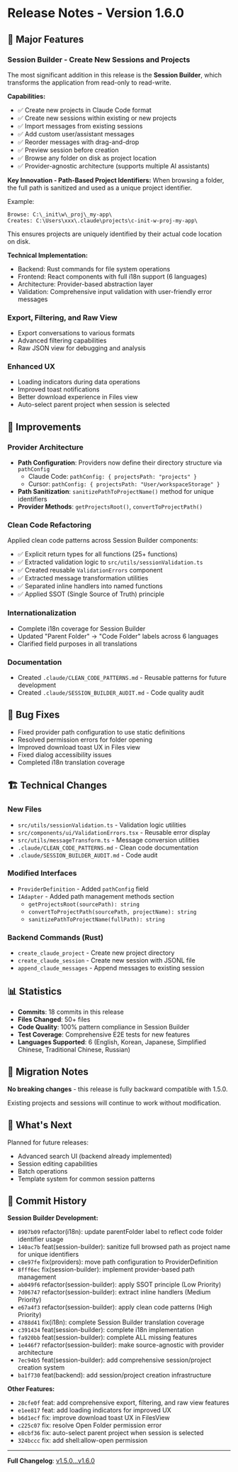 # Release Notes - Version 1.6.0

## 🎉 Major Features

### Session Builder - Create New Sessions and Projects
The most significant addition in this release is the **Session Builder**, which transforms the application from read-only to read-write.

**Capabilities:**
- ✅ Create new projects in Claude Code format
- ✅ Create new sessions within existing or new projects
- ✅ Import messages from existing sessions
- ✅ Add custom user/assistant messages
- ✅ Reorder messages with drag-and-drop
- ✅ Preview session before creation
- ✅ Browse any folder on disk as project location
- ✅ Provider-agnostic architecture (supports multiple AI assistants)

**Key Innovation - Path-Based Project Identifiers:**
When browsing a folder, the full path is sanitized and used as a unique project identifier.

Example:
```
Browse: C:\_init\w\_proj\_my-app\
Creates: C:\Users\xxx\.claude\projects\c-init-w-proj-my-app\
```

This ensures projects are uniquely identified by their actual code location on disk.

**Technical Implementation:**
- Backend: Rust commands for file system operations
- Frontend: React components with full i18n support (6 languages)
- Architecture: Provider-based abstraction layer
- Validation: Comprehensive input validation with user-friendly error messages

### Export, Filtering, and Raw View
- Export conversations to various formats
- Advanced filtering capabilities
- Raw JSON view for debugging and analysis

### Enhanced UX
- Loading indicators during data operations
- Improved toast notifications
- Better download experience in Files view
- Auto-select parent project when session is selected

## 🔧 Improvements

### Provider Architecture
- **Path Configuration**: Providers now define their directory structure via `pathConfig`
  - Claude Code: `pathConfig: { projectsPath: "projects" }`
  - Cursor: `pathConfig: { projectsPath: "User/workspaceStorage" }`
- **Path Sanitization**: `sanitizePathToProjectName()` method for unique identifiers
- **Provider Methods**: `getProjectsRoot()`, `convertToProjectPath()`

### Clean Code Refactoring
Applied clean code patterns across Session Builder components:
- ✅ Explicit return types for all functions (25+ functions)
- ✅ Extracted validation logic to `src/utils/sessionValidation.ts`
- ✅ Created reusable `ValidationErrors` component
- ✅ Extracted message transformation utilities
- ✅ Separated inline handlers into named functions
- ✅ Applied SSOT (Single Source of Truth) principle

### Internationalization
- Complete i18n coverage for Session Builder
- Updated "Parent Folder" → "Code Folder" labels across 6 languages
- Clarified field purposes in all translations

### Documentation
- Created `.claude/CLEAN_CODE_PATTERNS.md` - Reusable patterns for future development
- Created `.claude/SESSION_BUILDER_AUDIT.md` - Code quality audit

## 🐛 Bug Fixes

- Fixed provider path configuration to use static definitions
- Resolved permission errors for folder opening
- Improved download toast UX in Files view
- Fixed dialog accessibility issues
- Completed i18n translation coverage

## 🏗️ Technical Changes

### New Files
- `src/utils/sessionValidation.ts` - Validation logic utilities
- `src/components/ui/ValidationErrors.tsx` - Reusable error display
- `src/utils/messageTransform.ts` - Message conversion utilities
- `.claude/CLEAN_CODE_PATTERNS.md` - Clean code documentation
- `.claude/SESSION_BUILDER_AUDIT.md` - Code audit

### Modified Interfaces
- `ProviderDefinition` - Added `pathConfig` field
- `IAdapter` - Added path management methods section
  - `getProjectsRoot(sourcePath): string`
  - `convertToProjectPath(sourcePath, projectName): string`
  - `sanitizePathToProjectName(fullPath): string`

### Backend Commands (Rust)
- `create_claude_project` - Create new project directory
- `create_claude_session` - Create new session with JSONL file
- `append_claude_messages` - Append messages to existing session

## 📊 Statistics

- **Commits**: 18 commits in this release
- **Files Changed**: 50+ files
- **Code Quality**: 100% pattern compliance in Session Builder
- **Test Coverage**: Comprehensive E2E tests for new features
- **Languages Supported**: 6 (English, Korean, Japanese, Simplified Chinese, Traditional Chinese, Russian)

## 🔄 Migration Notes

**No breaking changes** - this release is fully backward compatible with 1.5.0.

Existing projects and sessions will continue to work without modification.

## 🚀 What's Next

Planned for future releases:
- Advanced search UI (backend already implemented)
- Session editing capabilities
- Batch operations
- Template system for common session patterns

## 📝 Commit History

**Session Builder Development:**
- `8907b09` refactor(i18n): update parentFolder label to reflect code folder identifier usage
- `140ac7b` feat(session-builder): sanitize full browsed path as project name for unique identifiers
- `c8e97fe` fix(providers): move path configuration to ProviderDefinition
- `8fff6ec` fix(session-builder): implement provider-based path management
- `ab049f6` refactor(session-builder): apply SSOT principle (Low Priority)
- `7d06747` refactor(session-builder): extract inline handlers (Medium Priority)
- `e67a4f3` refactor(session-builder): apply clean code patterns (High Priority)
- `4788d41` fix(i18n): complete Session Builder translation coverage
- `c391434` feat(session-builder): complete i18n implementation
- `fa920bb` feat(session-builder): complete ALL missing features
- `1e446f7` refactor(session-builder): make source-agnostic with provider architecture
- `7ec94b5` feat(session-builder): add comprehensive session/project creation system
- `ba1f730` feat(backend): add session/project creation infrastructure

**Other Features:**
- `28cfe0f` feat: add comprehensive export, filtering, and raw view features
- `e1ee817` feat: add loading indicators for improved UX
- `b6d1ecf` fix: improve download toast UX in FilesView
- `c225c07` fix: resolve Open Folder permission error
- `e8cbf36` fix: auto-select parent project when session is selected
- `324bccc` fix: add shell:allow-open permission

---

**Full Changelog**: [v1.5.0...v1.6.0](https://github.com/ndokutovich/claude-code-history-viewer/compare/v1.5.0...v1.6.0)

